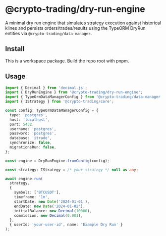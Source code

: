 # @crypto-trading/dry-run-engine

A minimal dry run engine that simulates strategy execution against historical klines and persists orders/trades/results using the TypeORM DryRun entities via `@crypto-trading/data-manager`.

## Install

This is a workspace package. Build the repo root with pnpm.

## Usage

```ts
import { Decimal } from 'decimal.js';
import { DryRunEngine } from '@crypto-trading/dry-run-engine';
import { TypeOrmDataManagerConfig } from '@crypto-trading/data-manager';
import { IStrategy } from '@crypto-trading/core';

const config: TypeOrmDataManagerConfig = {
  type: 'postgres',
  host: 'localhost',
  port: 5432,
  username: 'postgres',
  password: 'postgres',
  database: 'itrade',
  synchronize: false,
  migrationsRun: false,
};

const engine = DryRunEngine.fromConfig(config);

const strategy: IStrategy = /* your strategy */ null as any;

await engine.run(
  strategy,
  {
    symbols: ['BTCUSDT'],
    timeframe: '1m',
    startDate: new Date('2024-01-01'),
    endDate: new Date('2024-01-02'),
    initialBalance: new Decimal(10000),
    commission: new Decimal(0.001),
  },
  { userId: 'your-user-id', name: 'Example Dry Run' }
);
```
